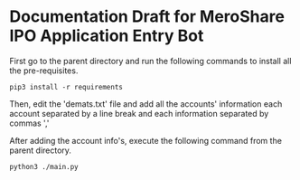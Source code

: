 # Documentation Draft for MeroShare IPO Application Entry Bot

First go to the parent directory and run the following commands to install all the pre-requisites.

  ```pip3 install -r requirements```
  
Then, edit the 'demats.txt' file and add all the accounts' information each account separated by a line break and each information separated by commas ','

After adding the account info's, execute the following command from the parent directory.

  ```python3 ./main.py```
  
